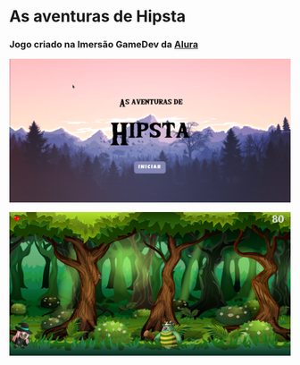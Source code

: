 # As aventuras de Hipsta

### Jogo criado na Imersão GameDev da [Alura](https://alura.com.br)

!["Tela Inicial"](tela-inicial.png)

!["Tela Jogo"](tela-jogo.png)